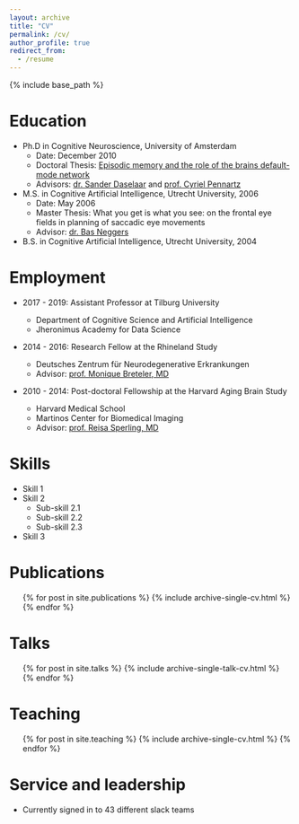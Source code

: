 ```yaml
---
layout: archive
title: "CV"
permalink: /cv/
author_profile: true
redirect_from:
  - /resume
---
```


{% include base_path %}

Education
======
* Ph.D in Cognitive Neuroscience, University of Amsterdam
    * Date: December 2010
    * Doctoral Thesis: [Episodic memory and the role of the brains default-mode network](https://dare.uva.nl/personal/pure/en/publications/episodic-memory-and-the-role-of-the-brains-defaultmode-network(32743c30-4c79-4faf-a1f2-cc4f77e6e29f).html)
    * Advisors: [dr. Sander Daselaar](https://scholar.google.nl/citations?user=5qXFOGgAAAAJ&hl=nl) and [prof. Cyriel Pennartz](https://scholar.google.nl/citations?user=9YosOMoAAAAJ&hl=nl)
* M.S. in Cognitive Artificial Intelligence, Utrecht University, 2006
    * Date: May 2006
    * Master Thesis: What you get is what you see: on the frontal eye fields in planning of saccadic eye movements
    * Advisor: [dr. Bas Neggers](https://scholar.google.com/citations?user=narWEUwAAAAJ&hl=en)
* B.S. in Cognitive Artificial Intelligence, Utrecht University, 2004

Employment
======
* 2017 - 2019: Assistant Professor at Tilburg University
  * Department of Cognitive Science and Artificial Intelligence
  * Jheronimus Academy for Data Science 

* 2014 - 2016: Research Fellow at the Rhineland Study
  * Deutsches Zentrum für Neurodegenerative Erkrankungen
  * Advisor: [prof. Monique Breteler, MD](https://www.dzne.de/en/research/research-areas/population-health-sciences/forschungsgruppen/breteler/curriculum-vitae/)
  
* 2010 -  2014: Post-doctoral Fellowship at the Harvard Aging Brain Study 
  * Harvard Medical School 
  * Martinos Center for Biomedical Imaging
  * Advisor: [prof. Reisa Sperling, MD](https://www.nmr.mgh.harvard.edu/user/5647)
  

  
Skills
======
* Skill 1
* Skill 2
  * Sub-skill 2.1
  * Sub-skill 2.2
  * Sub-skill 2.3
* Skill 3

Publications
======
  <ul>{% for post in site.publications %}
    {% include archive-single-cv.html %}
  {% endfor %}</ul>
  
Talks
======
  <ul>{% for post in site.talks %}
    {% include archive-single-talk-cv.html %}
  {% endfor %}</ul>
  
Teaching
======
  <ul>{% for post in site.teaching %}
    {% include archive-single-cv.html %}
  {% endfor %}</ul>
  
Service and leadership
======
* Currently signed in to 43 different slack teams
